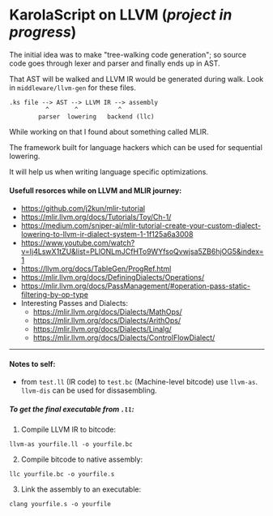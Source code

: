 # KarolaScript on LLVM (*project in progress*)


The initial idea was to make "tree-walking code generation"; so source code goes through lexer and parser and finally ends up in AST.

That AST will be walked and LLVM IR would be generated during walk. Look in `middleware/llvm-gen` for these files.

```
.ks file --> AST --> LLVM IR --> assembly
          ^       ^           ^
        parser  lowering   backend (llc)
```

While working on that I found about something called MLIR.

The framework built for language hackers which can be used for sequential lowering.

It will help us when writing language specific optimizations.

#### Usefull resorces while on LLVM and MLIR journey:
- https://github.com/j2kun/mlir-tutorial
- https://mlir.llvm.org/docs/Tutorials/Toy/Ch-1/
- https://medium.com/sniper-ai/mlir-tutorial-create-your-custom-dialect-lowering-to-llvm-ir-dialect-system-1-1f125a6a3008
- https://www.youtube.com/watch?v=Ij4LswX1tZU&list=PLlONLmJCfHTo9WYfsoQvwjsa5ZB6hjOG5&index=1
- https://llvm.org/docs/TableGen/ProgRef.html
- https://mlir.llvm.org/docs/DefiningDialects/Operations/
- https://mlir.llvm.org/docs/PassManagement/#operation-pass-static-filtering-by-op-type
- Interesting Passes and Dialects:
  - https://mlir.llvm.org/docs/Dialects/MathOps/
  - https://mlir.llvm.org/docs/Dialects/ArithOps/
  - https://mlir.llvm.org/docs/Dialects/Linalg/
  - https://mlir.llvm.org/docs/Dialects/ControlFlowDialect/


***

#### Notes to self:
- from `test.ll` (IR code) to `test.bc` (Machine-level bitcode) use `llvm-as`. `llvm-dis` can be used for dissasembling.

##### To get the final executable from `.ll`:
1. Compile LLVM IR to bitcode:
```
llvm-as yourfile.ll -o yourfile.bc
```
2. Compile bitcode to native assembly:
```
llc yourfile.bc -o yourfile.s
```
3. Link the assembly to an executable:
```
clang yourfile.s -o yourfile
```
